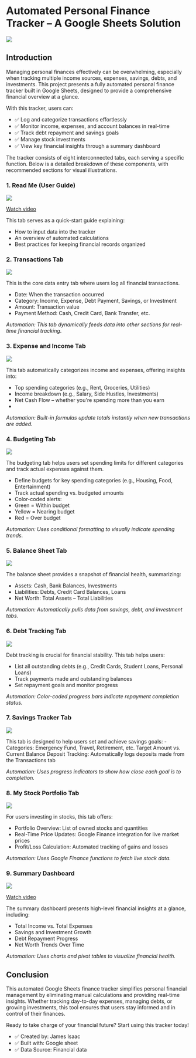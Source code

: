 # Automated Personal Finance Tracker – A Google Sheets Solution

  ![](Financial2.jpeg)

## Introduction
Managing personal finances effectively can be overwhelming, especially when tracking multiple income sources, expenses, savings, debts, and investments. This project presents a fully automated personal finance tracker built in Google Sheets, designed to provide a comprehensive financial overview at a glance.

With this tracker, users can:
- ✅ Log and categorize transactions effortlessly
- ✅ Monitor income, expenses, and account balances in real-time
- ✅ Track debt repayment and savings goals
- ✅ Manage stock investments
- ✅ View key financial insights through a summary dashboard

The tracker consists of eight interconnected tabs, each serving a specific function. Below is a detailed breakdown of these components, with recommended sections for visual illustrations.

### 1. Read Me (User Guide)

![](R1.PNG)

[Watch video](https://drive.google.com/file/d/1EH_-br8BqMeoNY6-JRq7NISNEJd64AQV/view?usp=sharing)

This tab serves as a quick-start guide explaining:
- How to input data into the tracker
- An overview of automated calculations
- Best practices for keeping financial records organized

### 2. Transactions Tab

![](R2.PNG)

This is the core data entry tab where users log all financial transactions.
- Date: When the transaction occurred
- Category: Income, Expense, Debt Payment, Savings, or Investment
- Amount: Transaction value
- Payment Method: Cash, Credit Card, Bank Transfer, etc.

_Automation: This tab dynamically feeds data into other sections for real-time financial tracking_.

### 3. Expense and Income Tab

![](R3.PNG)

This tab automatically categorizes income and expenses, offering insights into:
- Top spending categories (e.g., Rent, Groceries, Utilities)
- Income breakdown (e.g., Salary, Side Hustles, Investments)
- Net Cash Flow – whether you're spending more than you earn
- 
_Automation: Built-in formulas update totals instantly when new transactions are added._

### 4. Budgeting Tab

![](R4.PNG)

The budgeting tab helps users set spending limits for different categories and track actual expenses against them.

- Define budgets for key spending categories (e.g., Housing, Food, Entertainment)
- Track actual spending vs. budgeted amounts
- Color-coded alerts:
- Green = Within budget
- Yellow = Nearing budget
- Red = Over budget

_Automation: Uses conditional formatting to visually indicate spending trends._

### 5. Balance Sheet Tab

![](R5.PNG)

The balance sheet provides a snapshot of financial health, summarizing:
- Assets: Cash, Bank Balances, Investments
- Liabilities: Debts, Credit Card Balances, Loans
- Net Worth: Total Assets – Total Liabilities

_Automation: Automatically pulls data from savings, debt, and investment tabs._

### 6. Debt Tracking Tab

![](R6.PNG)

Debt tracking is crucial for financial stability. This tab helps users:
- List all outstanding debts (e.g., Credit Cards, Student Loans, Personal Loans)
- Track payments made and outstanding balances
- Set repayment goals and monitor progress

_Automation: Color-coded progress bars indicate repayment completion status._

### 7. Savings Tracker Tab

![](R7.PNG)

This tab is designed to help users set and achieve savings goals:
-Categories: Emergency Fund, Travel, Retirement, etc.
Target Amount vs. Current Balance
Deposit Tracking: Automatically logs deposits made from the Transactions tab

_Automation: Uses progress indicators to show how close each goal is to completion._

### 8. My Stock Portfolio Tab

![](R8.PNG)

For users investing in stocks, this tab offers:
- Portfolio Overview: List of owned stocks and quantities
- Real-Time Price Updates: Google Finance integration for live market prices
- Profit/Loss Calculation: Automated tracking of gains and losses

_Automation: Uses Google Finance functions to fetch live stock data._

### 9. Summary Dashboard

![](R9.PNG)

[Watch video](https://drive.google.com/file/d/1EH_-br8BqMeoNY6-JRq7NISNEJd64AQV/view?usp=sharing)

The summary dashboard presents high-level financial insights at a glance, including:
- Total Income vs. Total Expenses
- Savings and Investment Growth
- Debt Repayment Progress
- Net Worth Trends Over Time

_Automation: Uses charts and pivot tables to visualize financial health._

## Conclusion
This automated Google Sheets finance tracker simplifies personal financial management by eliminating manual calculations and providing real-time insights. Whether tracking day-to-day expenses, managing debts, or growing investments, this tool ensures that users stay informed and in control of their finances.

Ready to take charge of your financial future? Start using this tracker today!

- ✅ Created by: James Isaac
- ✅ Built with: Google sheet
- ✅ Data Source: Financial data


